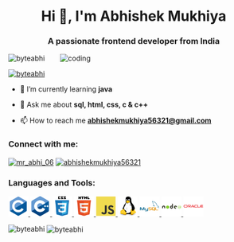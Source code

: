  


 
<h1 align="center">Hi 👋, I'm Abhishek Mukhiya</h1>
<h3 align="center">A passionate frontend developer from India</h3>
<img align="right" alt="coding" width="400" scr=" https://user-images.githubusercontent.com/74038190/225813708-98b745f2-7d22-48cf-9150-083f1b00d6c9.gif"
<p align="left"> <img src="https://komarev.com/ghpvc/?username=byteabhi&label=Profile%20views&color=0e75b6&style=flat" alt="byteabhi" /> </p>

<p align="left"> <a href="https://github.com/ryo-ma/github-profile-trophy"><img src="https://github-profile-trophy.vercel.app/?username=byteabhi" alt="byteabhi" /></a> </p>

- 🌱 I’m currently learning **java**

- 💬 Ask me about **sql, html, css, c & c++**

- 📫 How to reach me **abhishekmukhiya56321@gmail.com**

<h3 align="left">Connect with me:</h3>
<p align="left">
<a href="https://instagram.com/mr_abhi_06" target="blank"><img align="center" src="https://raw.githubusercontent.com/rahuldkjain/github-profile-readme-generator/master/src/images/icons/Social/instagram.svg" alt="mr_abhi_06" height="30" width="40" /></a>
<a href="https://www.leetcode.com/abhishekmukhiya56321" target="blank"><img align="center" src="https://raw.githubusercontent.com/rahuldkjain/github-profile-readme-generator/master/src/images/icons/Social/leet-code.svg" alt="abhishekmukhiya56321" height="30" width="40" /></a>
</p>

<h3 align="left">Languages and Tools:</h3>
<p align="left"> <a href="https://www.cprogramming.com/" target="_blank" rel="noreferrer"> <img src="https://raw.githubusercontent.com/devicons/devicon/master/icons/c/c-original.svg" alt="c" width="40" height="40"/> </a> <a href="https://www.w3schools.com/cpp/" target="_blank" rel="noreferrer"> <img src="https://raw.githubusercontent.com/devicons/devicon/master/icons/cplusplus/cplusplus-original.svg" alt="cplusplus" width="40" height="40"/> </a> <a href="https://www.w3schools.com/css/" target="_blank" rel="noreferrer"> <img src="https://raw.githubusercontent.com/devicons/devicon/master/icons/css3/css3-original-wordmark.svg" alt="css3" width="40" height="40"/> </a> <a href="https://www.w3.org/html/" target="_blank" rel="noreferrer"> <img src="https://raw.githubusercontent.com/devicons/devicon/master/icons/html5/html5-original-wordmark.svg" alt="html5" width="40" height="40"/> </a> <a href="https://developer.mozilla.org/en-US/docs/Web/JavaScript" target="_blank" rel="noreferrer"> <img src="https://raw.githubusercontent.com/devicons/devicon/master/icons/javascript/javascript-original.svg" alt="javascript" width="40" height="40"/> </a> <a href="https://www.linux.org/" target="_blank" rel="noreferrer"> <img src="https://raw.githubusercontent.com/devicons/devicon/master/icons/linux/linux-original.svg" alt="linux" width="40" height="40"/> </a> <a href="https://www.mysql.com/" target="_blank" rel="noreferrer"> <img src="https://raw.githubusercontent.com/devicons/devicon/master/icons/mysql/mysql-original-wordmark.svg" alt="mysql" width="40" height="40"/> </a> <a href="https://nodejs.org" target="_blank" rel="noreferrer"> <img src="https://raw.githubusercontent.com/devicons/devicon/master/icons/nodejs/nodejs-original-wordmark.svg" alt="nodejs" width="40" height="40"/> </a> <a href="https://www.oracle.com/" target="_blank" rel="noreferrer"> <img src="https://raw.githubusercontent.com/devicons/devicon/master/icons/oracle/oracle-original.svg" alt="oracle" width="40" height="40"/> </a> </p>

<p><img align="left" src="https://github-readme-stats.vercel.app/api/top-langs?username=byteabhi&show_icons=true&locale=en&layout=compact" alt="byteabhi" /></p>

<p>&nbsp;<img align="center" src="https://github-readme-stats.vercel.app/api?username=byteabhi&show_icons=true&locale=en" alt="byteabhi" /></p>
 
